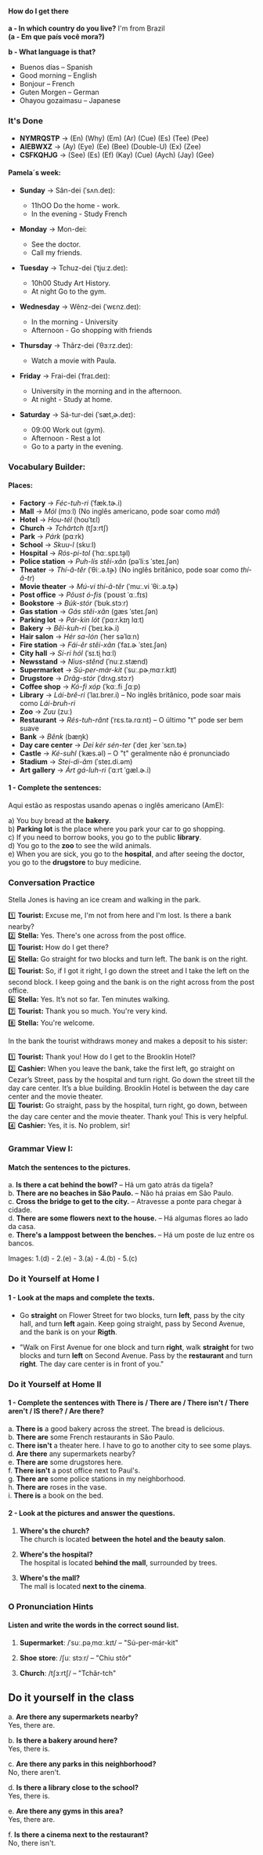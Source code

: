 #### How do I get there

**a - In which country do you live?** I'm from Brazil <br>
**(a - Em que país você mora?)**

**b - What language is that?**

-   Buenos días – Spanish
-   Good morning – English
-   Bonjour – French
-   Guten Morgen – German
-   Ohayou gozaimasu – Japanese

### It's Done

-   **NYMRQSTP** → (En) (Why) (Em) (Ar) (Cue) (Es) (Tee) (Pee)
-   **AIEBWXZ** → (Ay) (Eye) (Ee) (Bee) (Double-U) (Ex) (Zee)
-   **CSFKQHJG** → (See) (Es) (Ef) (Kay) (Cue) (Aych) (Jay) (Gee)

#### Pamela´s week:

-   **Sunday** → Sân-dei (ˈsʌn.deɪ):

    -   11hOO Do the home - work.
    -   In the evening - Study French

-   **Monday** → Mon-dei:

    -   See the doctor.
    -   Call my friends.

-   **Tuesday** → Tchuz-dei (ˈtjuːz.deɪ):

    -   10h00 Study Art History.
    -   At night Go to the gym.

-   **Wednesday** → Wênz-dei (ˈwɛnz.deɪ):

    -   In the morning - University
    -   Afternoon - Go shopping with friends

-   **Thursday** → Thârz-dei (ˈθɜːrz.deɪ):

    -   Watch a movie with Paula.

-   **Friday** → Frai-dei (ˈfraɪ.deɪ):

    -   University in the morning and in the afternoon.
    -   At night - Study at home.

-   **Saturday** → Sá-tur-dei (ˈsæt̬.ɚ.deɪ):

    -   09:00 Work out (gym).
    -   Afternoon - Rest a lot
    -   Go to a party in the evening.

### Vocabulary Builder:

#### Places:

-   **Factory** → _Féc-tuh-ri_ (ˈfæk.tɚ.i)
-   **Mall** → _Mól_ (mɔːl) (No inglês americano, pode soar como _mál_)
-   **Hotel** → _Hou-tél_ (hoʊˈtɛl)
-   **Church** → _Tchârtch_ (tʃɜːrtʃ)
-   **Park** → _Párk_ (pɑːrk)
-   **School** → _Skuu-l_ (skuːl)
-   **Hospital** → _Rós-pi-tol_ (ˈhɑː.spɪ.t̬əl)
-   **Police station** → _Puh-lís stêi-xân_ (pəˈliːs ˈsteɪ.ʃən)
-   **Theater** → _Thí-â-têr_ (ˈθiː.ə.t̬ɚ) (No inglês britânico, pode soar como _thí-â-tr_)
-   **Movie theater** → _Mú-vi thí-â-têr_ (ˈmuː.vi ˈθiː.ə.t̬ɚ)
-   **Post office** → _Pôust ó-fis_ (ˈpoʊst ˈɑː.fɪs)
-   **Bookstore** → _Búk-stór_ (ˈbʊk.stɔːr)
-   **Gas station** → _Gás stêi-xân_ (ɡæs ˈsteɪ.ʃən)
-   **Parking lot** → _Pár-kin lót_ (ˈpɑːr.kɪŋ lɑːt)
-   **Bakery** → _Bêi-kuh-ri_ (ˈbeɪ.kɚ.i)
-   **Hair salon** → _Hér sa-lón_ (ˈher səˈlɑːn)
-   **Fire station** → _Fái-êr stêi-xân_ (ˈfaɪ.ɚ ˈsteɪ.ʃən)
-   **City hall** → _Sí-ri hól_ (ˈsɪ.t̬i hɑːl)
-   **Newsstand** → _Nius-stênd_ (ˈnuːz.stænd)
-   **Supermarket** → _Sú-per-már-kit_ (ˈsuː.pɚˌmɑːr.kɪt)
-   **Drugstore** → _Drâg-stór_ (ˈdrʌɡ.stɔːr)
-   **Coffee shop** → _Kó-fi xóp_ (ˈkɑː.fi ˌʃɑːp)
-   **Library** → _Lái-brê-ri_ (ˈlaɪ.brer.i) – No inglês britânico, pode soar mais como _Lái-bruh-ri_
-   **Zoo** → _Zuu_ (zuː)
-   **Restaurant** → _Rés-tuh-rânt_ (ˈrɛs.tə.rɑːnt) – O último "t" pode ser bem suave
-   **Bank** → _Bênk_ (bæŋk)
-   **Day care center** → _Dei kér sén-ter_ (ˈdeɪ ˌker ˈsɛn.tɚ)
-   **Castle** → _Ké-suhl_ (ˈkæs.əl) – O "t" geralmente não é pronunciado
-   **Stadium** → _Stei-di-âm_ (ˈsteɪ.di.əm)
-   **Art gallery** → _Árt gá-luh-ri_ (ˈɑːrt ˈɡæl.ɚ.i)

#### 1 - Complete the sentences:

Aqui estão as respostas usando apenas o inglês americano (AmE):

a) You buy bread at the **bakery**.  
b) **Parking lot** is the place where you park your car to go shopping.  
c) If you need to borrow books, you go to the public **library**.  
d) You go to the **zoo** to see the wild animals.  
e) When you are sick, you go to the **hospital**, and after seeing the doctor, you go to the **drugstore** to buy medicine.

### Conversation Practice

Stella Jones is having an ice cream and walking in the park.

1️⃣ **Tourist:** Excuse me, I'm not from here and I'm lost. Is there a bank nearby?  
2️⃣ **Stella:** Yes. There's one across from the post office.  
3️⃣ **Tourist:** How do I get there?  
4️⃣ **Stella:** Go straight for two blocks and turn left. The bank is on the right.  
5️⃣ **Tourist:** So, if I got it right, I go down the street and I take the left on the second block. I keep going and the bank is on the right across from the post office.  
6️⃣ **Stella:** Yes. It’s not so far. Ten minutes walking.  
7️⃣ **Tourist:** Thank you so much. You're very kind.  
8️⃣ **Stella:** You're welcome.

In the bank the tourist withdraws money and makes a deposit to his sister:

1️⃣ **Tourist:** Thank you! How do I get to the Brooklin Hotel?  
2️⃣ **Cashier:** When you leave the bank, take the first left, go straight on Cezar’s Street, pass by the hospital and turn right. Go down the street till the day care center. It’s a blue building. Brooklin Hotel is between the day care center and the movie theater.  
3️⃣ **Tourist:** Go straight, pass by the hospital, turn right, go down, between the day care center and the movie theater. Thank you! This is very helpful.  
4️⃣ **Cashier:** Yes, it is. No problem, sir!

### Grammar View I:

#### Match the sentences to the pictures.

a. **Is there a cat behind the bowl?** – Há um gato atrás da tigela?  
b. **There are no beaches in São Paulo.** – Não há praias em São Paulo.  
c. **Cross the bridge to get to the city.** – Atravesse a ponte para chegar à cidade.  
d. **There are some flowers next to the house.** – Há algumas flores ao lado da casa.  
e. **There's a lamppost between the benches.** – Há um poste de luz entre os bancos.

Images: 1.(d) - 2.(e) - 3.(a) - 4.(b) - 5.(c)

### Do it Yourself at Home I

#### 1 - Look at the maps and complete the texts.

-   Go **straight** on Flower Street for two blocks, turn **left**, pass by the city hall, and turn **left** again. Keep going straight, pass by Second Avenue, and the bank is on your **Rigth**.

-   "Walk on First Avenue for one block and turn **right**, walk **straight** for two blocks and turn **left** on Second Avenue. Pass by the **restaurant** and turn **right**. The day care center is in front of you."

### Do it Yourself at Home II

#### 1 - Complete the sentences with There is / There are / There isn't / There aren't / IS there? / Are there?

a. **There is** a good bakery across the street. The bread is delicious.  
b. **There are** some French restaurants in São Paulo.  
c. **There isn't** a theater here. I have to go to another city to see some plays.  
d. **Are there** any supermarkets nearby?  
e. **There are** some drugstores here.  
f. **There isn't** a post office next to Paul's.  
g. **There are** some police stations in my neighborhood.  
h. **There are** roses in the vase.  
i. **There is** a book on the bed.

#### 2 - Look at the pictures and answer the questions.

1. **Where's the church?**  
   The church is located **between the hotel and the beauty salon**.

2. **Where's the hospital?**  
   The hospital is located **behind the mall**, surrounded by trees.

3. **Where's the mall?**  
   The mall is located **next to the cinema**.

### O Pronunciation Hints

#### Listen and write the words in the correct sound list.

1. **Supermarket**: /ˈsuː.pəˌmɑː.kɪt/ – "Sú-per-már-kit"

2. **Shoe store**: /ʃuː stɔːr/ – "Chiu stôr"

3. **Church**: /tʃɜːrtʃ/ – "Tchãr-tch"

 

## Do it yourself in the class

a. **Are there any supermarkets nearby?**  
Yes, there are.

b. **Is there a bakery around here?**  
Yes, there is.

c. **Are there any parks in this neighborhood?**  
No, there aren't.

d. **Is there a library close to the school?**  
Yes, there is.

e. **Are there any gyms in this area?**  
Yes, there are.

f. **Is there a cinema next to the restaurant?**  
No, there isn't.
